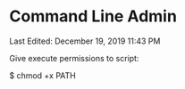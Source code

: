 # Command Line Admin

Last Edited: December 19, 2019 11:43 PM

Give execute permissions to script:

$ chmod +x PATH